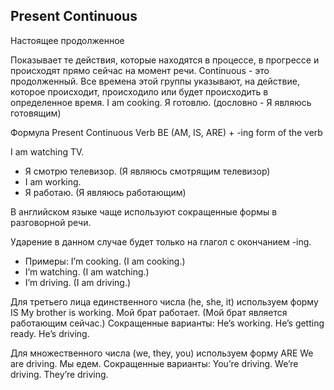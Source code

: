 ## Present Continuous
Настоящее продолженное

Показывает те действия, которые находятся в процессе, в прогрессе и происходят
прямо сейчас на момент речи.
Continuous - это продолженный. Все времена этой группы указывают, на действие,
которое происходит, происходило или будет происходить в определенное время.
I am cooking.
Я готовлю. (дословно - Я являюсь готовящим)

Формула Present Continuous
Verb BE (AM, IS, ARE) + -ing form of the verb

I am watching TV.
* Я смотрю телевизор. (Я являюсь смотрящим телевизор)
* I am working.
* Я работаю. (Я являюсь работающим)

В английском языке чаще используют сокращенные формы в разговорной речи.

Ударение в данном случае будет только на глагол с окончанием -ing.

* Примеры: I’m cooking. (I am cooking.)
* I’m watching. (I am watching.)
* I’m driving. (I am driving.)

Для третьего лица единственного числа (he, she, it) используем форму IS
My brother is working.
Мой брат работает. (Мой брат является работающим сейчас.)
Сокращенные варианты: He’s working.
He’s getting ready.
He’s driving.

Для множественного числа (we, they, you) используем форму ARE
We are driving.
Мы едем.
Сокращенные варианты: You’re driving.
We’re driving.
They’re driving.